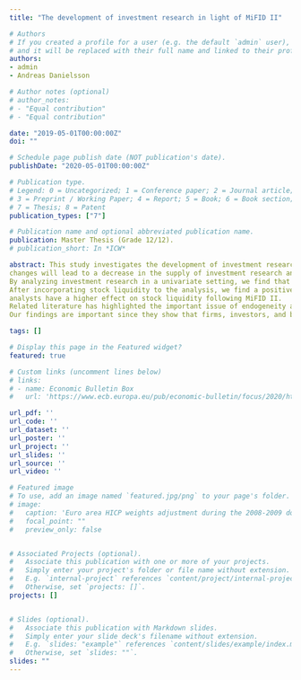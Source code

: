 ```yaml
---
title: "The development of investment research in light of MiFID II"

# Authors
# If you created a profile for a user (e.g. the default `admin` user), write the username (folder name) here 
# and it will be replaced with their full name and linked to their profile.
authors:
- admin
- Andreas Danielsson 

# Author notes (optional)
# author_notes:
# - "Equal contribution"
# - "Equal contribution"

date: "2019-05-01T00:00:00Z"
doi: ""

# Schedule page publish date (NOT publication's date).
publishDate: "2020-05-01T00:00:00Z"

# Publication type.
# Legend: 0 = Uncategorized; 1 = Conference paper; 2 = Journal article;
# 3 = Preprint / Working Paper; 4 = Report; 5 = Book; 6 = Book section;
# 7 = Thesis; 8 = Patent
publication_types: ["7"]

# Publication name and optional abbreviated publication name.
publication: Master Thesis (Grade 12/12).
# publication_short: In *ICW*

abstract: This study investigates the development of investment research in the Swedish stock market in light of the newly implemented regulation, MiFID II. By separating the cost of investment research from the cost of execution and implementing inducement rules, MiFID II is set to disrupt the production and distribution of investment research. Market participants are concerned that these
changes will lead to a decrease in the supply of investment research and reduce stock liquidity, particularly for smaller firms. 
By analyzing investment research in a univariate setting, we find that the number of investment analysts providing research on firms in the Swedish stock market has decreased following MiFID II. The decrease is driven by a reduction of investment analysts covering large firms. To facilitate the investment firms’ demand for firm information, brokerages have gradually refocused their offerings to include sponsored research. While this study finds that the number of firms covered by sponsored research has increased, the increase is not statistically significant and sponsored research remains small relative to traditional research.
After incorporating stock liquidity to the analysis, we find a positive relationship between investment analysts and liquidity. The relationship is positive both before and after the implementation of MiFID II. As such, our findings are consistent with related literature and imply that investment analysts add value by providing more information. Furthermore, we find that investment
analysts have a higher effect on stock liquidity following MiFID II. 
Related literature has highlighted the important issue of endogeneity as analyst coverage and liquidity are simultaneously determined. To mitigate the problem with endogeneity, the relationship between investment analysts and liquidity is estimated using a simultaneous equation model based on the models used by Brennan and Subrahmanyam (1995) and Roulstone (2003).
Our findings are important since they show that firms, investors, and brokerages have a higher benefit from increased research coverage after MiFID II.

tags: []

# Display this page in the Featured widget?
featured: true

# Custom links (uncomment lines below)
# links:
# - name: Economic Bulletin Box
#   url: 'https://www.ecb.europa.eu/pub/economic-bulletin/focus/2020/html/ecb.ebbox202003_04~537bb1d72e.en.html'

url_pdf: ''
url_code: ''
url_dataset: ''
url_poster: ''
url_project: ''
url_slides: ''
url_source: ''
url_video: ''

# Featured image
# To use, add an image named `featured.jpg/png` to your page's folder. 
# image:
#   caption: 'Euro area HICP weights adjustment during the 2008-2009 downturn'
#   focal_point: ""
#   preview_only: false


# Associated Projects (optional).
#   Associate this publication with one or more of your projects.
#   Simply enter your project's folder or file name without extension.
#   E.g. `internal-project` references `content/project/internal-project/index.md`.
#   Otherwise, set `projects: []`.
projects: []


# Slides (optional).
#   Associate this publication with Markdown slides.
#   Simply enter your slide deck's filename without extension.
#   E.g. `slides: "example"` references `content/slides/example/index.md`.
#   Otherwise, set `slides: ""`.
slides: ""
---
```


